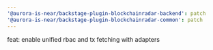 ```yaml
---
'@aurora-is-near/backstage-plugin-blockchainradar-backend': patch
'@aurora-is-near/backstage-plugin-blockchainradar-common': patch
---
```


feat: enable unified rbac and tx fetching with adapters
